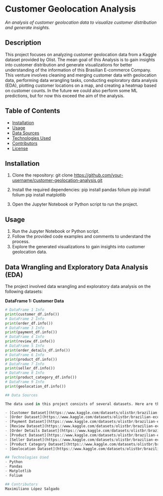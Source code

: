# Customer Geolocation Analysis

*An analysis of customer geolocation data to visualize customer distribution and generate insights.*

## Description

This project focuses on analyzing customer geolocation data from a Kaggle dataset provided by Olist. The mean goal of this Analysis is to gain insights into customer distribution and generate visualizations for better understanding of the information of this Brasilian E-commerce Company. This venture involves cleaning and merging customer data with geolocation data, performing data wrangling tasks, conducting exploratory data analysis (EDA), plotting customer locations on a map, and creating a heatmap based on customer counts. In the future we could also perform some ML predictions, but for now this exceed the aim of the analysis.

## Table of Contents

- [Installation](#installation)
- [Usage](#usage)
- [Data Sources](#data-sources)
- [Technologies Used](#technologies-used)
- [Contributors](#contributors)
- [License](#license)

## Installation

1. Clone the repository: 
   git clone https://github.com/your-username/customer-geolocation-analysis.git

2. Install the required dependencies:
pip install pandas folium
pip install folium
pip install matplotlib

3. Open the Jupyter Notebook or Python script to run the project.

## Usage

1. Run the Jupyter Notebook or Python script.
2. Follow the provided code examples and comments to understand the process.
3. Explore the generated visualizations to gain insights into customer geolocation data.

## Data Wrangling and Exploratory Data Analysis (EDA)

The project involved data wrangling and exploratory data analysis on the following datasets:

**DataFrame 1: Customer Data**
```python
# DataFrame 1 Info
print(customer_df.info())
# DataFrame 2 Info
print(order_df.info())
# DataFrame 3 Info
print(payment_df.info())
# DataFrame 4 Info
print(review_df.info())
# DataFrame 5 Info
print(order_details_df.info())
# DataFrame 6 Info
print(product_df.info())
# DataFrame 7 Info
print(seller_df.info())
# DataFrame 8 Info
print(product_category_df.info())
# DataFrame 9 Info
print(geolocation_df.info())

## Data Sources

The data used in this project consists of several datasets. Here are the links to the sample datasets:

- [Customer Dataset](https://www.kaggle.com/datasets/olistbr/brazilian-ecommerce)
- [Order Dataset](https://www.kaggle.com/datasets/olistbr/brazilian-ecommerce)
- [Payment Dataset](https://www.kaggle.com/datasets/olistbr/brazilian-ecommerce)
- [Review Dataset](https://www.kaggle.com/datasets/olistbr/brazilian-ecommerce)
- [Order Details Dataset](https://www.kaggle.com/datasets/olistbr/brazilian-ecommerce)
- [Product Dataset](https://www.kaggle.com/datasets/olistbr/brazilian-ecommerce)
- [Seller Dataset](https://www.kaggle.com/datasets/olistbr/brazilian-ecommerce)
- [Product Category Dataset](https://www.kaggle.com/datasets/olistbr/brazilian-ecommerce)
- [Geolocation Dataset](https://www.kaggle.com/datasets/olistbr/brazilian-ecommerce)

## Technologies Used
- Python
- Pandas
- Matplotlib
- Folium

## Contributors
Maximiliano López Salgado


